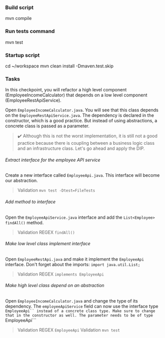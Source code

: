 ### Build script

mvn compile

### Run tests command

mvn test

### Startup script

cd ~/workspace
mvn clean install -Dmaven.test.skip

### Tasks

In this checkpoint, you will refactor a high level component (EmployeeIncomeCalculator) that depends on a low level
component (EmployeeRestApiService).

Open ```EmployeeIncomeCalculator.java```. You will see that this class depends on the ```EmployeeRestApiService.java```.
The dependency is declared in the constructor, which is a good practice. But instead of using abstractions, a concrete class
is passed as a parameter.


> ✔️ Although this is not the worst implementation, it is still not a good practice because there is coupling between a
> business logic class and an infrastructure class. Let's go ahead and apply the DIP.

###### Extract interface for the employee API service

Create a new interface called ```EmployeeApi.java```. This interface will become our abstraction.

> Validation ```mvn test -Dtest=FileTests```

###### Add method to interface

Open the ```EmployeeApiService.java``` interface and add the ```List<Employee> findAll()``` method.

> Validation REGEX ```findAll()```

###### Make low level class implement interface

Open ```EmployeeRestApi.java``` and make it implement the ```EmployeeApi``` interface. Don't forget about the
imports: ```import java.util.List;```

> Validation REGEX ```implements EmployeeApi```

###### Make high level class depend on an abstraction

Open ```EmployeeIncomeCalculator.java``` and change the type of its dependency. The ```employeeApiService``` field can now
use the interface type ```EmployeeApi`` instead of a concrete class type. Make sure to change that in the constructor as
well. The parameter needs to be of type ```EmployeeApi```

> Validation REGEX ```EmployeeApi```
> Validation ```mvn test```
